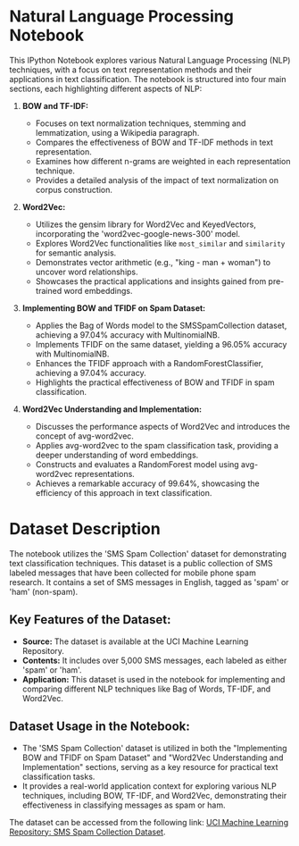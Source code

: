 # Natural Language Processing Notebook

This IPython Notebook explores various Natural Language Processing (NLP) techniques, with a focus on text representation methods and their applications in text classification. The notebook is structured into four main sections, each highlighting different aspects of NLP:

1. **BOW and TF-IDF:**
   - Focuses on text normalization techniques, stemming and lemmatization, using a Wikipedia paragraph.
   - Compares the effectiveness of BOW and TF-IDF methods in text representation.
   - Examines how different n-grams are weighted in each representation technique.
   - Provides a detailed analysis of the impact of text normalization on corpus construction.

2. **Word2Vec:**
   - Utilizes the gensim library for Word2Vec and KeyedVectors, incorporating the 'word2vec-google-news-300' model.
   - Explores Word2Vec functionalities like `most_similar` and `similarity` for semantic analysis.
   - Demonstrates vector arithmetic (e.g., "king - man + woman") to uncover word relationships.
   - Showcases the practical applications and insights gained from pre-trained word embeddings.

3. **Implementing BOW and TFIDF on Spam Dataset:**
   - Applies the Bag of Words model to the SMSSpamCollection dataset, achieving a 97.04% accuracy with MultinomialNB.
   - Implements TFIDF on the same dataset, yielding a 96.05% accuracy with MultinomialNB.
   - Enhances the TFIDF approach with a RandomForestClassifier, achieving a 97.04% accuracy.
   - Highlights the practical effectiveness of BOW and TFIDF in spam classification.

4. **Word2Vec Understanding and Implementation:**
   - Discusses the performance aspects of Word2Vec and introduces the concept of avg-word2vec.
   - Applies avg-word2vec to the spam classification task, providing a deeper understanding of word embeddings.
   - Constructs and evaluates a RandomForest model using avg-word2vec representations.
   - Achieves a remarkable accuracy of 99.64%, showcasing the efficiency of this approach in text classification.

# Dataset Description

The notebook utilizes the 'SMS Spam Collection' dataset for demonstrating text classification techniques. This dataset is a public collection of SMS labeled messages that have been collected for mobile phone spam research. It contains a set of SMS messages in English, tagged as 'spam' or 'ham' (non-spam).

## Key Features of the Dataset:
- **Source:** The dataset is available at the UCI Machine Learning Repository.
- **Contents:** It includes over 5,000 SMS messages, each labeled as either 'spam' or 'ham'.
- **Application:** This dataset is used in the notebook for implementing and comparing different NLP techniques like Bag of Words, TF-IDF, and Word2Vec.

## Dataset Usage in the Notebook:
- The 'SMS Spam Collection' dataset is utilized in both the "Implementing BOW and TFIDF on Spam Dataset" and "Word2Vec Understanding and Implementation" sections, serving as a key resource for practical text classification tasks.
- It provides a real-world application context for exploring various NLP techniques, including BOW, TF-IDF, and Word2Vec, demonstrating their effectiveness in classifying messages as spam or ham.

The dataset can be accessed from the following link: [UCI Machine Learning Repository: SMS Spam Collection Dataset](https://archive.ics.uci.edu/dataset/228/sms+spam+collection).
